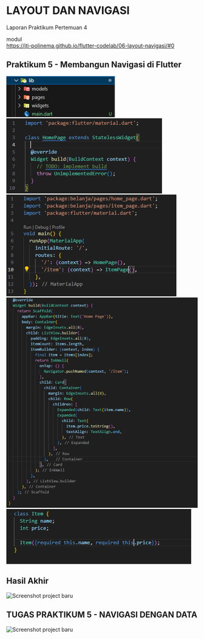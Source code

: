 # LAYOUT DAN NAVIGASI

Laporan Praktikum Pertemuan 4

modul   
https://jti-polinema.github.io/flutter-codelab/06-layout-navigasi/#0

## Praktikum 5 - Membangun Navigasi di Flutter
![Screenshot project baru](img/praktikum5_1.png)
![Screenshot project baru](img/praktikum5_2.png)
![Screenshot project baru](img/praktikum5_3.png)
![Screenshot project baru](img/praktikum5_4.png)
![Screenshot project baru](img/praktikum5_5.png)

## Hasil Akhir
![Screenshot project baru](img/navigasi.gif)

## TUGAS PRAKTIKUM 5 - NAVIGASI DENGAN DATA
![Screenshot project baru](img/navigasi_data.gif)